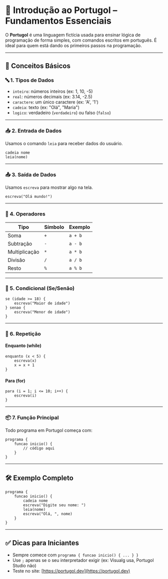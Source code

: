 
# 📘 Introdução ao Portugol – Fundamentos Essenciais

O **Portugol** é uma linguagem fictícia usada para ensinar lógica de programação de forma simples, com comandos escritos em português. É ideal para quem está dando os primeiros passos na programação.

---

## 🧠 Conceitos Básicos

### 🔤 1. Tipos de Dados

- `inteiro`: números inteiros (ex: 1, 10, -5)
- `real`: números decimais (ex: 3.14, -2.5)
- `caractere`: um único caractere (ex: 'A', '1')
- `cadeia`: texto (ex: "Olá", "Maria")
- `logico`: verdadeiro (`verdadeiro`) ou falso (`falso`)

---

### 📥 2. Entrada de Dados

Usamos o comando `leia` para receber dados do usuário.

```portugol
cadeia nome
leia(nome)
```

---

### 📤 3. Saída de Dados

Usamos `escreva` para mostrar algo na tela.

```portugol
escreva("Olá mundo!")
```

---

### 🧮 4. Operadores

| Tipo        | Símbolo | Exemplo         |
|-------------|---------|------------------|
| Soma        | `+`     | `a + b`          |
| Subtração   | `-`     | `a - b`          |
| Multiplicação | `*`   | `a * b`          |
| Divisão     | `/`     | `a / b`          |
| Resto       | `%`     | `a % b`          |

---

### 🔁 5. Condicional (Se/Senão)

```portugol
se (idade >= 18) {
    escreva("Maior de idade")
} senao {
    escreva("Menor de idade")
}
```

---

### 🔄 6. Repetição

#### Enquanto (while)

```portugol
enquanto (x < 5) {
    escreva(x)
    x = x + 1
}
```

#### Para (for)

```portugol
para (i = 1; i <= 10; i++) {
    escreva(i)
}
```

---

### 📦 7. Função Principal

Todo programa em Portugol começa com:

```portugol
programa {
    funcao inicio() {
        // código aqui
    }
}
```

---

## 🛠️ Exemplo Completo

```portugol
programa {
    funcao inicio() {
        cadeia nome
        escreva("Digite seu nome: ")
        leia(nome)
        escreva("Olá, ", nome)
    }
}
```

---

## ✅ Dicas para Iniciantes

- Sempre comece com `programa { funcao inicio() { ... } }`
- Use `;` apenas se o seu interpretador exigir (ex: Visualg usa, Portugol Studio não)
- Teste no site: [https://portugol.dev](https://portugol.dev)
